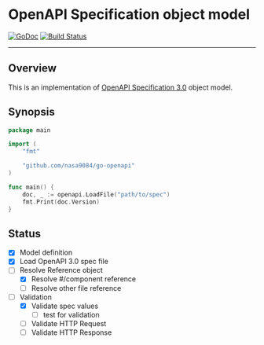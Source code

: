 OpenAPI Specification object model
===

[![GoDoc](https://godoc.org/github.com/nasa9084/go-openapi?status.svg)](https://godoc.org/github.com/nasa9084/go-openapi)
[![Build Status](https://travis-ci.org/nasa9084/go-openapi.svg?branch=master)](https://travis-ci.org/nasa9084/go-openapi)

---

## Overview

This is an implementation of [OpenAPI Specification 3.0](https://github.com/OAI/OpenAPI-Specification) object model.

## Synopsis

``` go
package main

import (
    "fmt"

    "github.com/nasa9084/go-openapi"
)

func main() {
    doc, _ := openapi.LoadFile("path/to/spec")
    fmt.Print(doc.Version)
}
```

## Status

* [x] Model definition
* [x] Load OpenAPI 3.0 spec file
* [ ] Resolve Reference object
  * [x] Resolve #/component reference
  * [ ] Resolve other file reference
* [ ] Validation
  * [x] Validate spec values
    * [ ] test for validation
  * [ ] Validate HTTP Request
  * [ ] Validate HTTP Response
